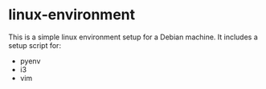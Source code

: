 # linux-environment

This is a simple linux environment setup for a Debian machine. It includes a setup script for:

 * pyenv
 * i3
 * vim
